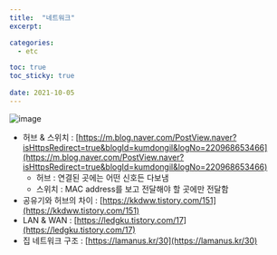 ```yaml
---
title:  "네트워크"
excerpt:

categories:
  - etc

toc: true
toc_sticky: true
 
date: 2021-10-05
---
```


![image](https://user-images.githubusercontent.com/65662520/135943413-7ecdd051-e7aa-478a-a287-705e297ee52d.png)


-   허브 & 스위치 : [https://m.blog.naver.com/PostView.naver?isHttpsRedirect=true&blogId=kumdongil&logNo=220968653466](https://m.blog.naver.com/PostView.naver?isHttpsRedirect=true&blogId=kumdongil&logNo=220968653466)
    -   허브 : 연결된 곳에는 어떤 신호든 다보냄
    -   스위치 : MAC address를 보고 전달해야 할 곳에만 전달함
-   공유기와 허브의 차이 : [https://kkdww.tistory.com/151](https://kkdww.tistory.com/151)
-   LAN & WAN : [https://ledgku.tistory.com/17](https://ledgku.tistory.com/17)
-   집 네트워크 구조 : [https://lamanus.kr/30](https://lamanus.kr/30)

